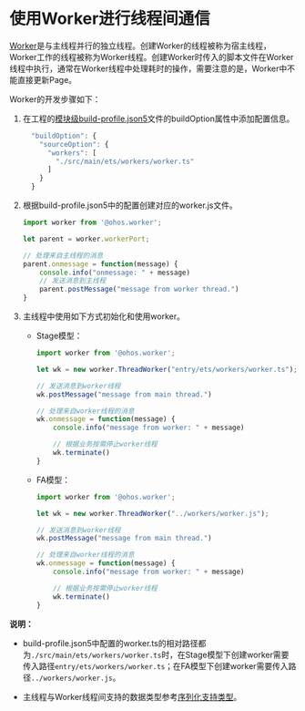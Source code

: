 # 使用Worker进行线程间通信


[Worker](../reference/apis/js-apis-worker.md)是与主线程并行的独立线程。创建Worker的线程被称为宿主线程，Worker工作的线程被称为Worker线程。创建Worker时传入的脚本文件在Worker线程中执行，通常在Worker线程中处理耗时的操作，需要注意的是，Worker中不能直接更新Page。


Worker的开发步骤如下：


1. 在工程的[模块级build-profile.json5](https://developer.harmonyos.com/cn/docs/documentation/doc-guides/ohos-building-configuration-0000001218440654#section6887184182020)文件的buildOption属性中添加配置信息。

   ```ts
     "buildOption": {
       "sourceOption": {
         "workers": [
           "./src/main/ets/workers/worker.ts"
         ]
       }
     }
   ```

2. 根据build-profile.json5中的配置创建对应的worker.js文件。

   ```ts
   import worker from '@ohos.worker';

   let parent = worker.workerPort;

   // 处理来自主线程的消息
   parent.onmessage = function(message) {
       console.info("onmessage: " + message)
       // 发送消息到主线程
       parent.postMessage("message from worker thread.")
   }
   ```

3. 主线程中使用如下方式初始化和使用worker。
   - Stage模型：

      ```ts
      import worker from '@ohos.worker';

      let wk = new worker.ThreadWorker("entry/ets/workers/worker.ts");

      // 发送消息到worker线程
      wk.postMessage("message from main thread.")

      // 处理来自worker线程的消息
      wk.onmessage = function(message) {
          console.info("message from worker: " + message)

          // 根据业务按需停止worker线程
          wk.terminate()
      }
      ```

   - FA模型：

      ```ts
      import worker from '@ohos.worker';

      let wk = new worker.ThreadWorker("../workers/worker.js");

      // 发送消息到worker线程
      wk.postMessage("message from main thread.")

      // 处理来自worker线程的消息
      wk.onmessage = function(message) {
          console.info("message from worker: " + message)

          // 根据业务按需停止worker线程
          wk.terminate()
      }
      ```

**说明：**

- build-profile.json5中配置的worker.ts的相对路径都为`./src/main/ets/workers/worker.ts`时，在Stage模型下创建worker需要传入路径`entry/ets/workers/worker.ts`；在FA模型下创建worker需要传入路径`../workers/worker.js`。

- 主线程与Worker线程间支持的数据类型参考[序列化支持类型](../reference/apis/js-apis-worker.md#%E5%BA%8F%E5%88%97%E5%8C%96%E6%94%AF%E6%8C%81%E7%B1%BB%E5%9E%8B)。
